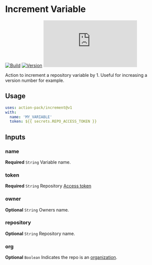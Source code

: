 # Increment Variable
[![Build](https://github.com/action-pack/increment/actions/workflows/build.yml/badge.svg)](https://github.com/action-pack/increment/)
[![Version](https://img.shields.io/github/v/tag/action-pack/increment?label=version&color=066da5)](https://github.com/action-pack/increment/)
[![Size](https://img.shields.io/github/size/action-pack/increment/dist/index.js?branch=release/v1&label=size&color=066da5)](https://github.com/action-pack/increment/)

Action to increment a repository variable by 1. Useful for increasing a version number for example.

## Usage

```YAML
uses: action-pack/increment@v1
with:
  name: 'MY_VARIABLE'
  token: ${{ secrets.REPO_ACCESS_TOKEN }}
```

## Inputs

### name

**Required** `String` Variable name.

### token

**Required** `String` Repository [Access token](https://docs.github.com/en/github/authenticating-to-github/creating-a-personal-access-token)

### owner

**Optional** `String` Owners name.

### repository

**Optional** `String` Repository name.

### org

**Optional** `Boolean` Indicates the repo is an [organization](https://docs.github.com/en/github/setting-up-and-managing-organizations-and-teams/about-organizations).

